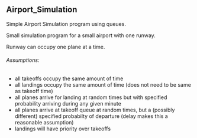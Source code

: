 ## Airport_Simulation

Simple Airport Simulation program using queues.

Small simulation program for a small airport with one runway.

Runway can occupy one plane at a time. 


###### Assumptions:
- all takeoffs occupy the same amount of time <br> 
- all landings occupy the same amount of time (does not need to be same as takeoff time) <br> 
- all planes arrive for landing at random times but with specified probability arriving during any given minute
- all planes arrive at takeoff queue at random times, but a (possibly different) specified probabilty of departure (delay makes this a reasonable assumption) <br> 
- landings will have priority over takeoffs



